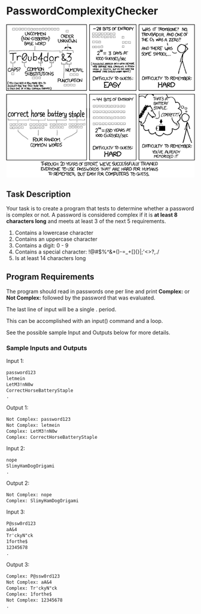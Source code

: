 # PasswordComplexityChecker

![password strength](images/password_strength.png)

## Task Description
Your task is to create a program that tests to determine whether a password is complex or not.
A password is considered complex if it is **at least 8 characters long** and meets at least 3
of the next 5 requirements.

1) Contains a lowercase character
2) Contains an uppercase character
3) Contains a digit: 0 - 9
4) Contains a special character: !@#$%^&*()-=_+[]\{}|;'<>?,./
5) Is at least 14 characters long

## Program Requirements
The program should read in passwords one per line and print **Complex:** or **Not Complex:** followed by the password that was evaluated.  

The last line of input will be a single . period.
 
This can be accomplished with an input() command and a loop.

See the possible sample Input and Outputs below for more details.

### Sample Inputs and Outputs
Input 1:

    password123
    letmein
    LetM3!nN0w
    CorrectHorseBatteryStaple
    .

Output 1:

    Not Complex: password123
    Not Complex: letmein
    Complex: LetM3!nN0w
    Complex: CorrectHorseBatteryStaple
    
    
Input 2:

    nope
    SlimyHamDogOrigami
    .

Output 2:

    Not Complex: nope
    Complex: SlimyHamDogOrigami
    
Input 3:
    
    P@ssw0rd123
    aA&4
    Tr'ckyN"ck
    1forthe$
    12345678
    .

Output 3:

    Complex: P@ssw0rd123
    Not Complex: aA&4
    Complex: Tr'ckyN"ck
    Complex: 1forthe$
    Not Complex: 12345678
    .